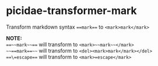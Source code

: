 # picidae-transformer-mark

Transform markdown syntax `==mark==` to `<mark>mark</mark>`

**NOTE:**  
`==~~mark~~==` will transform to `<mark>~~mark~~</mark>`  
`~~==mark==~~` will transform to `<del><mark>mark</mark></del>`  
`==\=escape==` will transform to `<mark>=escape</mark>`